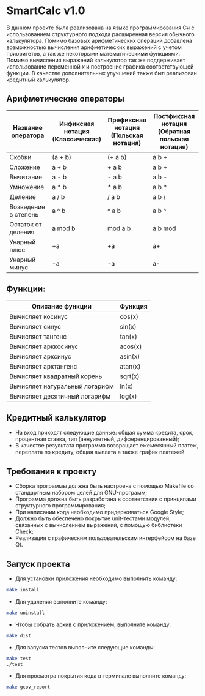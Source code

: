 # SmartCalc v1.0

В данном проекте была реализована на языке программирования Си с использованием структурного подхода расширенная версия обычного калькулятора. Помимо базовых арифметических операций добавлена возможностью вычисления арифметических выражений с учетом приоритетов, а так же некоторыми математическими функциями. Помимо вычисления выражений калькулятор так же поддерживает использование переменной _x_ и построение графика соответствующей функции. В качестве дополнительных улучшений также был реализован кредитный калькулятор.

## Арифметические операторы

| Название оператора   | Инфиксная нотация <br /> (Классическая) | Префиксная нотация <br /> (Польская нотация) | Постфиксная нотация <br /> (Обратная польская нотация) |
| -------------------- | --------------------------------------- | -------------------------------------------- | ------------------------------------------------------ |
| Скобки               | (a + b)                                 | (+ a b)                                      | a b +                                                  |
| Сложение             | a + b                                   | + a b                                        | a b +                                                  |
| Вычитание            | a - b                                   | - a b                                        | a b -                                                  |
| Умножение            | a * b                                   | * a b                                        | a b *                                                  |
| Деление              | a / b                                   | / a b                                        | a b \                                                  |
| Возведение в степень | a ^ b                                   | ^ a b                                        | a b ^                                                  |
| Остаток от деления   | a mod b                                 | mod a b                                      | a b mod                                                |
| Унарный плюс         | +a                                      | +a                                           | a+                                                     |
| Унарный минус        | -a                                      | -a                                           | a-                                                     |

## Функции:
| Описание функции               | Функция |
| ------------------------------ | ------- |
| Вычисляет косинус              | cos(x)  |
| Вычисляет синус                | sin(x)  |
| Вычисляет тангенс              | tan(x)  |
| Вычисляет арккосинус           | acos(x) |
| Вычисляет арксинус             | asin(x) |
| Вычисляет арктангенс           | atan(x) |
| Вычисляет квадратный корень    | sqrt(x) |
| Вычисляет натуральный логарифм | ln(x)   |
| Вычисляет десятичный логарифм  | log(x)  |

## Кредитный калькулятор

- На вход приходят следующие данные: общая сумма кредита, срок, процентная ставка, тип (аннуитетный, дифференцированный);
 - В качестве результата программа возвращает ежемесячный платеж, переплата по кредиту, общая выплата а также график платежей.


## Требования к проекту

- Сборка программы должна быть настроена с помощью Makefile со стандартным набором целей для GNU-программ;
- Программа должна быть разработана в соответствии с принципами структурного программирования;
- При написании кода необходимо придерживаться Google Style;
- Должно быть обеспечено покрытие unit-тестами модулей, связанных с вычислением выражений, с помощью библиотеки Check;
- Реализация с графическим пользовательским интерфейсом на базе Qt.


## Запуск проекта

- Для установки приложения необходимо выполнить команду:
```bash
make install
```
- Для удаления выполните команду:
```bash
make uninstall
```
- Чтобы собрать архив с приложением, выполните команду:
```bash
make dist
```
- Для запуска тестов выполните следующие команды:
```bash
make test
./test
```
- Для просмотра покрытия кода в терминале выполните команду:
```bash
make gcov_report
```
